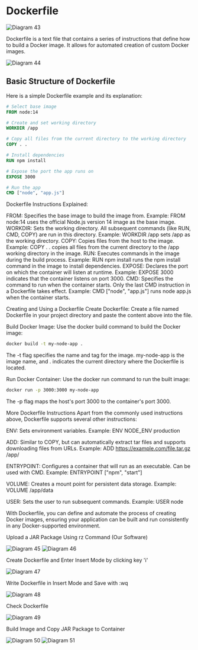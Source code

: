 # Dockerfile

![Diagram 43](../images/Picture43.png)

Dockerfile is a text file that contains a series of instructions that define how to build a Docker image. It allows for automated creation of custom Docker images.

![Diagram 44](../images/Picture44.png)

## Basic Structure of Dockerfile

Here is a simple Dockerfile example and its explanation:

```dockerfile
# Select base image
FROM node:14

# Create and set working directory
WORKDIR /app

# Copy all files from the current directory to the working directory
COPY . .

# Install dependencies
RUN npm install

# Expose the port the app runs on
EXPOSE 3000

# Run the app
CMD ["node", "app.js"]
```

Dockerfile Instructions Explained:

FROM: Specifies the base image to build the image from. Example: FROM node:14 uses the official Node.js version 14 image as the base image.
WORKDIR: Sets the working directory. All subsequent commands (like RUN, CMD, COPY) are run in this directory. Example: WORKDIR /app sets /app as the working directory.
COPY: Copies files from the host to the image. Example: COPY . . copies all files from the current directory to the /app working directory in the image.
RUN: Executes commands in the image during the build process. Example: RUN npm install runs the npm install command in the image to install dependencies.
EXPOSE: Declares the port on which the container will listen at runtime. Example: EXPOSE 3000 indicates that the container listens on port 3000.
CMD: Specifies the command to run when the container starts. Only the last CMD instruction in a Dockerfile takes effect. Example: CMD ["node", "app.js"] runs node app.js when the container starts.

Creating and Using a Dockerfile
Create Dockerfile: Create a file named Dockerfile in your project directory and paste the content above into the file.

Build Docker Image: Use the docker build command to build the Docker image:
```sh
docker build -t my-node-app .
```
The -t flag specifies the name and tag for the image. my-node-app is the image name, and . indicates the current directory where the Dockerfile is located.

Run Docker Container: Use the docker run command to run the built image:
```sh
docker run -p 3000:3000 my-node-app
```
The -p flag maps the host's port 3000 to the container's port 3000.

More Dockerfile Instructions
Apart from the commonly used instructions above, Dockerfile supports several other instructions:

ENV: Sets environment variables. Example: ENV NODE_ENV production

ADD: Similar to COPY, but can automatically extract tar files and supports downloading files from URLs. Example: ADD https://example.com/file.tar.gz /app/

ENTRYPOINT: Configures a container that will run as an executable. Can be used with CMD. Example: ENTRYPOINT ["npm", "start"]

VOLUME: Creates a mount point for persistent data storage. Example: VOLUME /app/data

USER: Sets the user to run subsequent commands. Example: USER node

With Dockerfile, you can define and automate the process of creating Docker images, ensuring your application can be built and run consistently in any Docker-supported environment.

Upload a JAR Package Using rz Command (Our Software)

![Diagram 45](../images/Picture45.png)
![Diagram 46](../images/Picture46.png)

Create Dockerfile and Enter Insert Mode by clicking key 'i'

![Diagram 47](../images/Picture47.png)

Write Dockerfile in Insert Mode and Save with :wq

![Diagram 48](../images/Picture48.png)

Check Dockerfile

![Diagram 49](../images/Picture49.png)

Build Image and Copy JAR Package to Container

![Diagram 50](../images/Picture50.png)
![Diagram 51](../images/Picture51.png)
